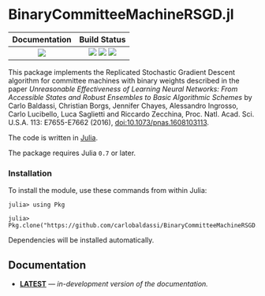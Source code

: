 # BinaryCommitteeMachineRSGD.jl

| **Documentation**                       | **Build Status**                                                                                |
|:---------------------------------------:|:-----------------------------------------------------------------------------------------------:|
| [![][docs-latest-img]][docs-latest-url] | [![][travis-img]][travis-url] [![][appveyor-img]][appveyor-url] [![][codecov-img]][codecov-url] |

This package implements the Replicated Stochastic Gradient Descent algorithm for
committee machines with binary weights described in the paper
*Unreasonable Effectiveness of Learning Neural Networks: From Accessible States
and Robust Ensembles to Basic Algorithmic Schemes*
by Carlo Baldassi, Christian Borgs, Jennifer Chayes, Alessandro Ingrosso,
Carlo Lucibello, Luca Saglietti and Riccardo Zecchina,
Proc. Natl. Acad. Sci. U.S.A. 113: E7655-E7662 (2016), [doi:10.1073/pnas.1608103113](http://dx.doi.org/10.1073/pnas.1608103113).

The code is written in [Julia](http://julialang.org).

The package requires Julia `0.7` or later.

### Installation

To install the module, use these commands from within Julia:

```
julia> using Pkg

julia> Pkg.clone("https://github.com/carlobaldassi/BinaryCommitteeMachineRSGD.jl")
```

Dependencies will be installed automatically.

## Documentation

- [**LATEST**][docs-latest-url] &mdash; *in-development version of the documentation.*

[docs-latest-img]: https://img.shields.io/badge/docs-latest-blue.svg
[docs-latest-url]: https://carlobaldassi.github.io/BinaryCommitteeMachineRSGD.jl/latest

[travis-img]: https://travis-ci.org/carlobaldassi/BinaryCommitteeMachineRSGD.jl.svg?branch=master
[travis-url]: https://travis-ci.org/carlobaldassi/BinaryCommitteeMachineRSGD.jl

[appveyor-img]: https://ci.appveyor.com/api/projects/status/owdb252j4nob8kya/branch/master?svg=true
[appveyor-url]: https://ci.appveyor.com/project/carlobaldassi/binarycommitteemachinersgd-jl/branch/master

[codecov-img]: https://codecov.io/gh/carlobaldassi/BinaryCommitteeMachineRSGD.jl/branch/master/graph/badge.svg
[codecov-url]: https://codecov.io/gh/carlobaldassi/BinaryCommitteeMachineRSGD.jl
